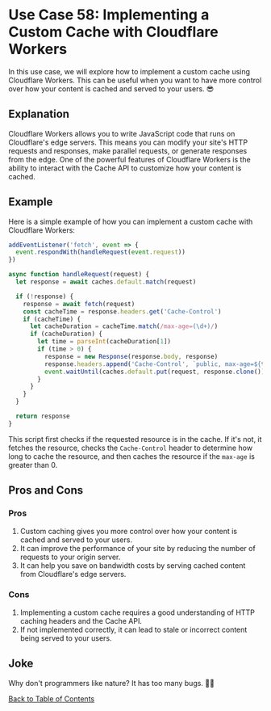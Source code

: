 # Use Case 58: Implementing a Custom Cache with Cloudflare Workers

In this use case, we will explore how to implement a custom cache using Cloudflare Workers. This can be useful when you want to have more control over how your content is cached and served to your users. 😎

## Explanation

Cloudflare Workers allows you to write JavaScript code that runs on Cloudflare's edge servers. This means you can modify your site's HTTP requests and responses, make parallel requests, or generate responses from the edge. One of the powerful features of Cloudflare Workers is the ability to interact with the Cache API to customize how your content is cached.

## Example

Here is a simple example of how you can implement a custom cache with Cloudflare Workers:

```javascript
addEventListener('fetch', event => {
  event.respondWith(handleRequest(event.request))
})

async function handleRequest(request) {
  let response = await caches.default.match(request)

  if (!response) {
    response = await fetch(request)
    const cacheTime = response.headers.get('Cache-Control')
    if (cacheTime) {
      let cacheDuration = cacheTime.match(/max-age=(\d+)/)
      if (cacheDuration) {
        let time = parseInt(cacheDuration[1])
        if (time > 0) {
          response = new Response(response.body, response)
          response.headers.append('Cache-Control', `public, max-age=${time}`)
          event.waitUntil(caches.default.put(request, response.clone()))
        }
      }
    }
  }

  return response
}
```

This script first checks if the requested resource is in the cache. If it's not, it fetches the resource, checks the `Cache-Control` header to determine how long to cache the resource, and then caches the resource if the `max-age` is greater than 0.

## Pros and Cons

### Pros

1. Custom caching gives you more control over how your content is cached and served to your users.
2. It can improve the performance of your site by reducing the number of requests to your origin server.
3. It can help you save on bandwidth costs by serving cached content from Cloudflare's edge servers.

### Cons

1. Implementing a custom cache requires a good understanding of HTTP caching headers and the Cache API.
2. If not implemented correctly, it can lead to stale or incorrect content being served to your users.

## Joke

Why don't programmers like nature? It has too many bugs. 🐛😂

[Back to Table of Contents](./table_of_contents.md)